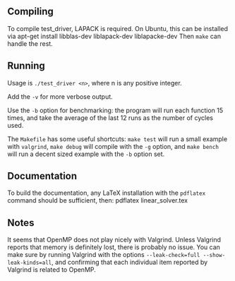 Compiling
---------

To compile test_driver, LAPACK is required. On Ubuntu, this can be installed via 
    apt-get install libblas-dev liblapack-dev liblapacke-dev
Then `make` can handle the rest.
    
Running
-------

Usage is `./test_driver <n>`, where n is any positive integer.

Add the `-v` for more verbose output.

Use the `-b` option for benchmarking: the program will run each function 15 times, and take the average
of the last 12 runs as the number of cycles used.

The `Makefile` has some useful shortcuts: `make test` will run a small example with `valgrind`, 
`make debug` will compile with the `-g` option, and `make bench` will run a decent sized example with the `-b` option set.

Documentation
-------------

To build the documentation, any LaTeX installation with the `pdflatex` command should be sufficient, then:
    pdflatex linear_solver.tex

Notes
-----

It seems that OpenMP does not play nicely with Valgrind. Unless Valgrind reports
that memory is definitely lost, there is probably no issue. You can make sure by running Valgrind
with the options `--leak-check=full --show-leak-kinds=all`, and confirming that each individual
item reported by Valgrind is related to OpenMP.
